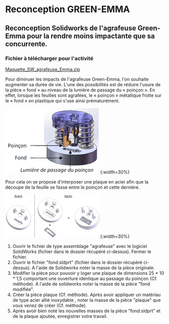 # Reconception GREEN-EMMA

## Reconception Solidworks de l'agrafeuse Green-Emma pour la rendre moins impactante que sa concurrente.

### Fichier à télécharger pour l'activité
[Maquette_SW_agrafeuse_Emma.zip](./ressources/Maquette_SW_agrafeuse_Emma.zip)

Pour diminuer les impacts de l'agrafeuse Green-Emma, l'on souhaite augmenter sa durée de vie. L'une des possibilités est de réduire l'usure de la pièce « fond » au niveau de la lumière de passage du « poinçon ». En effet, lorsque les feuilles sont agrafées, le « poinçon » métallique frotte sur le « fond » en plastique qui s'use ainsi prématurément.

![reconception1](./img/reconception_01_1.png){:width=30%}

Pour cela on se propose d'interposer une plaque en acier afin que la découpe de la feuille se fasse entre le poinçon et cette dernière.

![reconception2](./img/reconception_04_1.png){:width=30%}

1. Ouvrir le fichier de type assemblage "agrafeuse" avec le logiciel SolidWorks (fichier dans le dossier récupéré ci-dessus). Fermer le fichier.
2. Ouvrir le fichier "fond.sldprt" (fichier dans le dossier récupéré ci-dessus). A l'aide de Solidworks noter la masse de la pièce originale.
3. Modifier la pièce pour pouvoir y loger une plaque de dimensions 25 * 10 * 1,5 comportant une ouverture identique au passage du poinçon (Cf. méthode). A l'aide de solidworks noter la masse de la pièce "fond modifiée".
4. Créer la pièce plaque (Cf. méthode). Après avoir appliquer un matériau de type acier allié inoxydable , noter la masse de la pièce "plaque" que vous venez de créer (Cf. méthode).
5. Après avoir bien noté les nouvelles masses de la pièce "fond.sldprt" et de la plaque ajoutée, enregistrer votre travail.